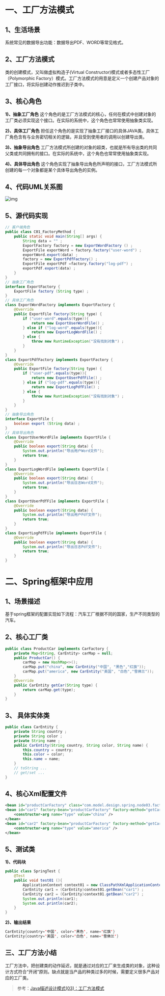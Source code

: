 # 一、工厂方法模式 

## 1、生活场景

系统常见的数据导出功能：数据导出PDF、WORD等常见格式。

## 2、工厂方法模式

类的创建模式，又叫做虚拟构造子(Virtual Constructor)模式或者多态性工厂（Polymorphic Factory）模式。工厂方法模式的用意是定义一个创建产品对象的工厂接口，将实际创建动作推迟到子类中。

## 3、核心角色

**1)、抽象工厂角色**
这个角色的是工厂方法模式的核心，任何在模式中创建对象的工厂类必须实现这个接口。在实际的系统中，这个角色也常常使用抽象类实现。

**2)、具体工厂角色**
担任这个角色的是实现了抽象工厂接口的具体JAVA类。具体工厂角色含有与业务密切相关的逻辑，并且受到使用者的调用以创建导出类。

**3)、抽象导出角色**
工厂方法模式所创建的对象的超类，也就是所有导出类的共同父类或共同拥有的接口。在实际的系统中，这个角色也常常使用抽象类实现。

**4)、具体导出角色**
这个角色实现了抽象导出角色所声明的接口，工厂方法模式所创建的每一个对象都是某个具体导出角色的实例。

## 4、代码UML关系图

![img](https://mmbiz.qpic.cn/mmbiz_png/uUIibyNXbAvDaIqTfUxDkMMicZD89CmIlQic2eZ8Vib9VC7buQ3CSM29x797LJjxaAY7ibWSgZk9H7PCicaXROH91gMQ/640?wx_fmt=png&tp=webp&wxfrom=5&wx_lazy=1&wx_co=1)

## 5、源代码实现

```java
// 客户端角色
public class C01_FactoryMethod {
    public static void main(String[] args) {
        String data = "" ;
        ExportFactory factory = new ExportWordFactory () ;
        ExportFile exportWord = factory.factory("user-word") ;
        exportWord.export(data) ;
        factory = new ExportPdfFactory() ;
        ExportFile exportPdf =factory.factory("log-pdf") ;
        exportPdf.export(data) ;
    }
}
// 抽象工厂角色
interface ExportFactory {
    ExportFile factory (String type) ;
}
// 具体工厂角色
class ExportWordFactory implements ExportFactory {
    @Override
    public ExportFile factory(String type) {
        if ("user-word".equals(type)){
            return new ExportUserWordFile() ;
        } else if ("log-word".equals(type)){
            return new ExportLogWordFile() ;
        } else {
            throw new RuntimeException("没有找到对象") ;
        }
    }
}
class ExportPdfFactory implements ExportFactory {
    @Override
    public ExportFile factory(String type) {
        if ("user-pdf".equals(type)){
            return new ExportUserPdfFile() ;
        } else if ("log-pdf".equals(type)){
            return new ExportLogPdfFile() ;
        } else {
            throw new RuntimeException("没有找到对象") ;
        }
    }
}
// 抽象导出角色
interface ExportFile {
    boolean export (String data) ;
}
// 具体导出角色
class ExportUserWordFile implements ExportFile {
    @Override
    public boolean export(String data) {
        System.out.println("导出用户Word文件");
        return true;
    }
}
class ExportLogWordFile implements ExportFile {
    @Override
    public boolean export(String data) {
        System.out.println("导出日志Word文件");
        return true;
    }
}
class ExportUserPdfFile implements ExportFile {
    @Override
    public boolean export(String data) {
        System.out.println("导出用户Pdf文件");
        return true;
    }
}
class ExportLogPdfFile implements ExportFile {
    @Override
    public boolean export(String data) {
        System.out.println("导出日志Pdf文件");
        return true;
    }
}
```

# 二、Spring框架中应用 

## 1、场景描述

基于spring框架的配置实现如下流程：汽车工厂根据不同的国家，生产不同类型的汽车。

## 2、核心工厂类

```java
public class ProductCar implements CarFactory {
    private Map<String, CarEntity> carMap = null;
    public ProductCar() {
        carMap = new HashMap<>();
        carMap.put("china", new CarEntity("中国", "黑色","红旗"));
        carMap.put("america", new CarEntity("美国", "白色","雪佛兰"));
    }
    @Override
    public CarEntity getCar(String type) {
        return carMap.get(type);
    }
}
```

## 3、 具体实体类

```java
public class CarEntity {
    private String country ;
    private String color ;
    private String name ;
    public CarEntity(String country, String color, String name) {
        this.country = country;
        this.color = color;
        this.name = name;
    }
    // toString ...
    // get/set ...    
}
```



## 4、核心Xml配置文件

```xml
<bean id="productCarFactory" class="com.model.design.spring.node03.factoryMethod.ProductCar" />
<bean id="car1" factory-bean="productCarFactory" factory-method="getCar">
    <constructor-arg name="type" value="china" />
</bean>
<bean id="car2" factory-bean="productCarFactory" factory-method="getCar">
    <constructor-arg name="type" value="america" />
</bean>
```

## 5、测试类

**1)、代码块**

```java
public class SpringTest {
    @Test
    public void test01 (){
        ApplicationContext context01 = new ClassPathXmlApplicationContext("/spring/spring-factorymethod.xml");
        CarEntity car1 = (CarEntity)context01.getBean("car1") ;
        CarEntity car2 = (CarEntity)context01.getBean("car2") ;
        System.out.println(car1);
        System.out.println(car2);
    }
}
```

**2)、输出结果**

```java
CarEntity{country='中国', color='黑色', name='红旗'}
CarEntity{country='美国', color='白色', name='雪佛兰'}
```

## 三、工厂方法小结 

工厂方法中，把创建类的动作延迟，就是通过对应的工厂来生成类的对象，这种设计方式符合“开闭”原则。缺点就是当产品的种类过多的时候，需要定义很多产品对应的工厂类。



>  参考：[Java描述设计模式(03)：工厂方法模式](https://mp.weixin.qq.com/s/rvu939X8hganV2qhoyyxTg)

